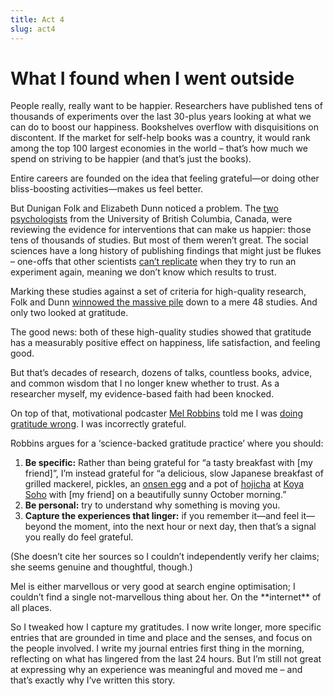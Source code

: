 ```yaml
---
title: Act 4  
slug: act4  
---
```

<script>  
    import Aside from "$components/Aside.svelte";  
</script>

# What I found when I went outside

People really, really want to be happier. Researchers have published tens of thousands of experiments over the last 30-plus years looking at what we can do to boost our happiness. Bookshelves overflow with disquisitions on discontent. If the market for self-help books was a country, it would rank among the top 100 largest economies in the world – that’s how much we spend on striving to be happier (and that’s just the books).

Entire careers are founded on the idea that feeling grateful—or doing other bliss-boosting activities—makes us feel better.

But Dunigan Folk and Elizabeth Dunn noticed a problem. The [two](https://heinelab.psych.ubc.ca/dunigan-folk/) [psychologists](https://dunn.psych.ubc.ca/) from the University of British Columbia, Canada, were reviewing the evidence for interventions that can make us happier: those tens of thousands of studies. But most of them weren’t great. The social sciences have a long history of publishing findings that might just be flukes – one-offs that other scientists [can’t replicate](https://www.nature.com/articles/533452a) when they try to run an experiment again, meaning we don’t know which results to trust.

Marking these studies against a set of criteria for high-quality research, Folk and Dunn [winnowed the massive pile](https://www.annualreviews.org/content/journals/10.1146/annurev-psych-022423-030818) down to a mere 48 studies. And only two looked at gratitude.

The good news: both of these high-quality studies showed that gratitude has a measurably positive effect on happiness, life satisfaction, and feeling good.

But that’s decades of research, dozens of talks, countless books, advice, and common wisdom that I no longer knew whether to trust. As a researcher myself, my evidence-based faith had been knocked.

On top of that, motivational podcaster [Mel Robbins](https://www.melrobbins.com/about-mel) told me I was [doing gratitude wrong](https://open.spotify.com/episode/5euE6Z2mu25lu4guwznNRq?si=aa17f3b1fd7148b4). I was incorrectly grateful.

Robbins argues for a ‘science-backed gratitude practice’ where you should:

1. **Be specific:** Rather than being grateful for “a tasty breakfast with \[my friend\]”, I’m instead grateful for “a delicious, slow Japanese breakfast of grilled mackerel, pickles, an [onsen egg](https://www.seriouseats.com/onsen-tamago-japanese-soft-cooked-egg-recipe) and a pot of [hojicha](https://senbirdtea.com/blogs/green-tea/10-different-types-of-japanese-tea) at [Koya Soho](https://www.koya.co.uk/restaurant/soho) with \[my friend\] on a beautifully sunny October morning.”  
2. **Be personal:** try to understand why something is moving you.  
3. **Capture the experiences that linger:** if you remember it—and feel it—beyond the moment, into the next hour or next day, then that’s a signal you really do feel grateful.

(She doesn’t cite her sources so I couldn’t independently verify her claims; she seems genuine and thoughtful, though.)

<Aside>Mel is either marvellous or very good at search engine optimisation; I couldn’t find a single not-marvellous thing about her. On the **internet** of all places.</Aside>

So I tweaked how I capture my gratitudes. I now write longer, more specific entries that are grounded in time and place and the senses, and focus on the people involved. I write my journal entries first thing in the morning, reflecting on what has lingered from the last 24 hours. But I’m still not great at expressing why an experience was meaningful and moved me – and that’s exactly why I’ve written this story.


